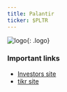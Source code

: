 ```yaml
---
title: Palantir
ticker: $PLTR
---
```

![logo](https://upload.wikimedia.org/wikipedia/commons/1/13/Palantir_Technologies_logo.svg){: .logo}

### Important links
- [Investors site](https://investors.palantir.com/)
- [tikr site](https://app.tikr.com/stock/multiples?cid=43580005&tid=687999699&ref=8j0bt3)
